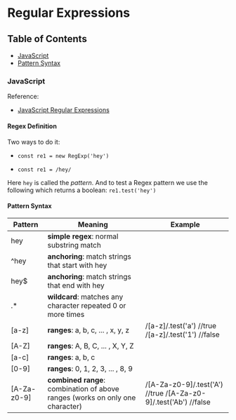 # Regular Expressions

## Table of Contents

* [JavaScript](#javascript)
* [Pattern Syntax](#pattern-syntax)

### JavaScript

Reference:

* [JavaScript Regular Expressions](https://medium.freecodecamp.org/a-quick-and-simple-guide-to-javascript-regular-expressions-48b46a68df29)

#### Regex Definition

Two ways to do it:

* `const re1 = new RegExp('hey')`

* `const re1 = /hey/`

Here `hey` is called the *pattern*. And to test a Regex pattern we use the following which returns a boolean: `re1.test('hey')`

#### Pattern Syntax

| Pattern | Meaning                  | Example |
| ---- | --------------------- | -- |
| hey  | **simple regex**: normal substring match | |
| ^hey | **anchoring**: match strings that start with hey | |
| hey$ | **anchoring**: match strings that end with hey | |
| .* | **wildcard**: matches any character repeated 0 or more times | |
| [a-z] | **ranges**: a, b, c, ... , x, y, z | /[a-z]/.test('a') //true /[a-z]/.test('1') //false  |
| [A-Z] | **ranges**: A, B, C, ... , X, Y, Z |  |
| [a-c] | **ranges**: a, b, c |  |
| [0-9] | **ranges**: 0, 1, 2, 3, ... , 8, 9 |  |
| [A-Za-z0-9] | **combined range**: combination of above ranges (works on only one character) | /[A-Za-z0-9]/.test('A') //true /[A-Za-z0-9]/.test('Ab') //false |
